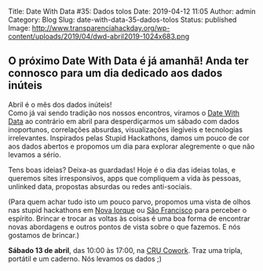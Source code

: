 Title: Date With Data #35: Dados tolos
Date: 2019-04-12 11:05
Author: admin
Category: Blog
Slug: date-with-data-35-dados-tolos
Status: published
Image: http://www.transparenciahackday.org/wp-content/uploads/2019/04/dwd-abril2019-1024x683.png

O próximo Date With Data é já amanhã! Anda ter connosco para um dia dedicado aos dados inúteis
----------------------------------------------------------------------------------------------

Abril é o mês dos dados inúteis!  
Como já vai sendo tradição nos nossos encontros, viramos o [Date With Data](http://datewithdata.pt/) ao contrário em abril para desperdiçarmos um sábado com dados inoportunos, correlações absurdas, visualizações ilegíveis e tecnologias irrelevantes. Inspirados pelas Stupid Hackathons, damos um pouco de cor aos dados abertos e propomos um dia para explorar alegremente o que não levamos a sério.
  
Tens boas ideias? Deixa-as guardadas! Hoje é o dia das ideias tolas, e queremos sites irresponsivos, apps que compliquem a vida às pessoas, unlinked data, propostas absurdas ou redes anti-sociais.

(Para quem achar tudo isto um pouco parvo, propomos uma vista de olhos nas stupid hackathons em [Nova Iorque](http://www.stupidhackathon.com/) ou [São Francisco](https://stupidhackathon.github.io/) para perceber o espírito. Brincar e trocar as voltas às coisas é uma boa forma de encontrar novas abordagens e outros pontos de vista sobre o que fazemos. E nós gostamos de brincar.)
  
**Sábado 13 de abril**, das 10:00 às 17:00, na [CRU Cowork](https://cru-cowork.com/). Traz uma tripla, portátil e um caderno. Nós levamos os dados ;)
